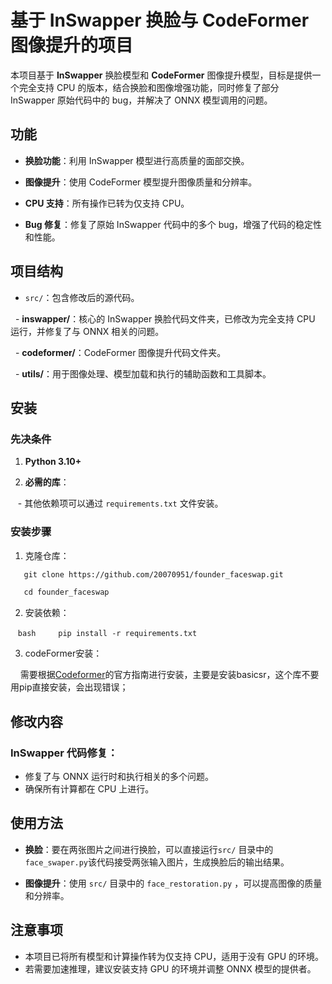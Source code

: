 
# 基于 InSwapper 换脸与 CodeFormer 图像提升的项目

  

本项目基于 **InSwapper** 换脸模型和 **CodeFormer** 图像提升模型，目标是提供一个完全支持 CPU 的版本，结合换脸和图像增强功能，同时修复了部分 InSwapper 原始代码中的 bug，并解决了 ONNX 模型调用的问题。

  

## 功能

  

- **换脸功能**：利用 InSwapper 模型进行高质量的面部交换。

- **图像提升**：使用 CodeFormer 模型提升图像质量和分辨率。

- **CPU 支持**：所有操作已转为仅支持 CPU。

- **Bug 修复**：修复了原始 InSwapper 代码中的多个 bug，增强了代码的稳定性和性能。

  

## 项目结构

  

- `src/`：包含修改后的源代码。

  - **inswapper/**：核心的 InSwapper 换脸代码文件夹，已修改为完全支持 CPU 运行，并修复了与 ONNX 相关的问题。

  - **codeformer/**：CodeFormer 图像提升代码文件夹。

  - **utils/**：用于图像处理、模型加载和执行的辅助函数和工具脚本。

## 安装
### 先决条件

1. **Python 3.10+**

2. **必需的库**：

   - 其他依赖项可以通过 `requirements.txt` 文件安装。

### 安装步骤

1. 克隆仓库：
```bash
   git clone https://github.com/20070951/founder_faceswap.git

   cd founder_faceswap
```
2. 安装依赖：

   ```bash
    pip install -r requirements.txt
    ```

3. codeFormer安装：

    需要根据[Codeformer](https://github.com/sczhou/CodeFormer)的官方指南进行安装，主要是安装basicsr，这个库不要用pip直接安装，会出现错误；
## 修改内容

### InSwapper 代码修复：

- 修复了与 ONNX 运行时和执行相关的多个问题。
- 确保所有计算都在 CPU 上进行。

## 使用方法

- **换脸**：要在两张图片之间进行换脸，可以直接运行`src/` 目录中的 `face_swaper.py`该代码接受两张输入图片，生成换脸后的输出结果。
  
- **图像提升**：使用 `src/` 目录中的 `face_restoration.py` ，可以提高图像的质量和分辨率。

## 注意事项

- 本项目已将所有模型和计算操作转为仅支持 CPU，适用于没有 GPU 的环境。
- 若需要加速推理，建议安装支持 GPU 的环境并调整 ONNX 模型的提供者。
